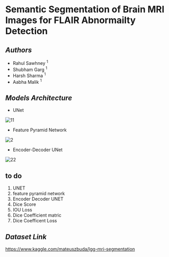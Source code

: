 # Semantic Segmentation of Brain MRI Images for FLAIR Abnormailty Detection  

## _Authors_
* Rahul Sawhney <sup>1</sup>
* Shubham Garg <sup>1</sup>
* Harsh Sharma <sup>1</sup>
* Aabha Malik <sup>1</sup>

## _Models Architecture_
* UNet
 
![11](https://user-images.githubusercontent.com/65220704/133679597-3d35bc26-ec8c-4449-8979-6ae7b26d2ed0.PNG)


* Feature Pyramid Network 

![2](https://user-images.githubusercontent.com/65220704/133679272-069b4f6c-77c2-47ac-8c8f-9b89612fef9f.png)


* Encoder-Decoder UNet  

![22](https://user-images.githubusercontent.com/65220704/133679900-58b2e4fd-24c3-406d-b600-0ae7e7fb1152.PNG)

## to do 
1)  UNET 
2)  feature pyramid network
3)  Encoder Decoder UNET
4)  Dice Score 
5)  IOU Loss 
6)  Dice Coefficient matric 
7)  Dice Coefficent Loss

## _Dataset Link_
https://www.kaggle.com/mateuszbuda/lgg-mri-segmentation
